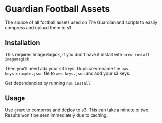 Guardian Football Assets
========================

The source of all football assets used on The Guardian and scripts to easily compress and upload them to s3.

## Installation

This requires ImageMagick, if you don't have it install with `brew install imagemagick`

Then you'll need add your s3 keys. Duplicate/rename the `aws-keys.example.json` file to `aws-keys.json` and add your s3 keys.

Get dependencies by running `npm install`. 

## Usage

Use `grunt` to compress and deploy to s3. This can take a minute or two. Results won't be seen immediately due to caching.